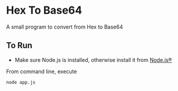 # Hex To Base64

A small program to convert from Hex to Base64

## To Run

- Make sure Node.js is installed, otherwise install it from [Node.js®](https://nodejs.org/en/)

 From command line, execute 
```sh
node app.js
```